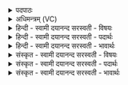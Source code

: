 <details><summary>पदपाठः</summary>

इन्द्रा॑ग्नी॒ऽइतीन्द्रा॑ग्नी। अ॒पात्। इ॒यम्। पूर्वा॑। आ। अ॒गा॒त्। प॒द्वती॑भ्यः॒ऽइति॑ प॒त्ऽवती॑भ्यः। हि॒त्वी। शिरः। जि॒ह्वया॑। वाव॑दत्। चर॑त्। त्रि॒ꣳशत्। प॒दा। नि। अ॒क्र॒मी॒त्। ९३।
</details>

<details><summary>अधिमन्त्रम् (VC)</summary>

- इन्द्राग्नी देवते
- सुहोत्र ऋषिः
- भुरिगनुष्टुप्
- गान्धारः
</details>

<details><summary>हिन्दी - स्वामी दयानन्द सरस्वती  - विषयः</summary>

अब उषा के विषय को अगले मन्त्र में कहा है ॥
</details>

<details><summary>हिन्दी - स्वामी दयानन्द सरस्वती  - पदार्थः</summary>

पदार्थान्वयभाषाः -  हे (इन्द्राग्नी) अध्यापक उपदेशक लोगो ! जो (इयम्) यह (अपात्) विना पग की (पद्वतीभ्यः) बहुत पगोंवाली प्रजाओं से (पूर्वा) प्रथम उत्पन्न होनेवाली (आ, अगात्) आती है (शिरः) शिर को (हित्वी) छोड़ के अर्थात् विना शिर की हुई प्राणियों की (जिह्वया) वाणी से (वावदत्) शीघ्र बोलती अर्थात् कुक्कुट आदि के बोल से उषःकाल की प्रतीति होती है, इससे बोलना धर्म उषा में आरोपण किया जाता है (चरत्) विचरती है और (त्रिंशत्) तीस (पदा) प्राप्ति के साधन मुहूर्तों को (नि, अक्रमीत्) निरन्तर आक्रमण करती है, वह उषा प्रातः की वेला तुम लोगों को जाननी चाहिये ॥९३ ॥
</details>

<details><summary>हिन्दी - स्वामी दयानन्द सरस्वती  - भावार्थः</summary>

भावार्थभाषाः -  हे मनुष्यो ! जो वेगवाली, पाद, शिर आदि अवयवों से रहित, प्राणियों के जगने से पहिले होनेवाली, जागने का हेतु, प्राणियो के सुखों से शीघ्र बोलती हुई सी तीस मुहूर्त्त (साठ घड़ी) के अन्तर प्रत्येक स्थान को आक्रमण करती है, वह उषा निद्रा, आलस्य को छोड़ तुमको सुख के लिये सेवन करना चाहिये ॥९३ ॥
</details>

<details><summary>संस्कृत - स्वामी दयानन्द सरस्वती  - विषयः</summary>

अथोषर्विषयमाह ॥
</details>

<details><summary>संस्कृत - स्वामी दयानन्द सरस्वती  - पदार्थः</summary>

पदार्थान्वयभाषाः -  हे इन्द्राग्नी ! येयमपात् पद्वतीभ्यः पूर्वा आऽगाच्छिरो हित्वी प्राणिनां जिह्वया वावदच्चरत् त्रिंशत् पदान्यक्रमीत् सोषा युवाभ्यां विज्ञेया ॥९३ ॥
</details>

<details><summary>संस्कृत - स्वामी दयानन्द सरस्वती  - भावार्थः</summary>

भावार्थभाषाः -  हे मनुष्याः ! या वेगवती पादशिर आद्यवयवरहिता प्राणिप्रबोधात् पूर्वभावनी जागरणहेतुः प्राणिमुखैर्भृशं वदतीव त्रिंशन्मुहूर्त्तानन्तरं प्रतिप्रदेशमाक्रमीत् सोषा युष्माभिर्निद्रालस्ये विहाय सुखाय सेवनीया ॥९३ ॥
</details>